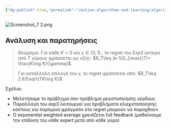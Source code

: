 ```yaml
---
{"dg-publish":true,"permalink":"/online-algorithms-and-learning/algorithmos-exponential-weighted-average-exploration-exploitation/","created":"2025-03-25T14:58:23.054+02:00","updated":"2025-03-25T14:59:38.052+02:00"}
---
```



![Screenshot_7 2.png](/img/user/Online%20Algorithms%20and%20Learning/Screenshot_7%202.png)



## Ανάλυση και παρατηρήσεις

> Θεώρημα. Για κάθε $Κ>0$ και $γ \in (0,1]$ , το regret του Exp3 ύστερα από $T$ γύρους φράσσεται ως εξής: $R_T\leq (e-1)G_{\max}(T)+ \frac{K\log K}{\gamma}$. 
> 
> Για κατάλληλη επιλογή του γ, το regret φράσσεται από: $R_T\leq 2.63\sqrt{TK\log K}$ 



Σχόλια:

- Μελετήσαμε το πρόβλημα σαν πρόβλημα μεγιστοποίησης κέρδους
- Παραλλαγή του exp3 λειτουργεί για προβλήματα ελαχιστοποίησης κόστους και παρόμοια φράγματα στο regret μπορούν να παραχθούν
- O exponential weighted average χρειάζεται full feedback (μαθαίνουμε την επίδοση του κάθε expert μετά από κάθε γύρο)

